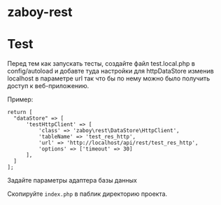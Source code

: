 # zaboy-rest

# Test

Перед тем как запускать тесты, создайте файл test.local.php в config/autoload
и добавте туда настройки для httpDataStore изменив localhost в параметре url так что бы по нему можно было получить доступ к веб-приложению.

Пример:

```
return [
  "dataStore" => [
      'testHttpClient' => [
          'class' => 'zaboy\rest\DataStore\HttpClient',
          'tableName' => 'test_res_http',
          'url' => 'http://localhost/api/rest/test_res_http',
          'options' => ['timeout' => 30]
      ],
  ]
];
```

Задайте параметры адаптера базы данных

Скопируйте `index.php` в паблик директорию проекта.

 